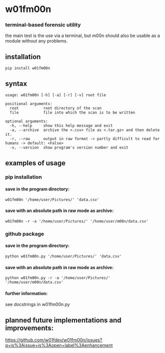# w01fm00n
### terminal-based forensic utility

the main test is the use via a terminal, but m00n should also be usable 
as a module without any problems.

## installation
`pip install w01fm00n`

## syntax
```text
usage: w01fm00n [-h] [-a] [-r] [-v] root file

positional arguments:
  root           root directory of the scan
  file           file into which the scan is to be written

optional arguments:
  -h, --help     show this help message and exit
  -a, --archive  archive the <.csv> file as <.tar.gz> and then delete it.
  -r, --raw      output in raw format -> partly difficult to read for humans -> default: <False>
  -v, --version  show program's version number and exit
```

## examples of usage
### pip installation
#### save in the program directory:
`w01fm00n '/home/user/Pictures/' 'data.csv'`

#### save with an absolute path in raw mode as archive:
`w01fm00n -r -a '/home/user/Pictures/' '/home/user/m00n/data.csv'`

### github package
#### save in the program directory:
`python w01fm00n.py '/home/user/Pictures/' 'data.csv'`

#### save with an absolute path in raw mode as archive:
`python w01fm00n.py -r -a '/home/user/Pictures/' '/home/user/m00n/data.csv'`

#### further information:
see docstrings in w01fm00n.py

## planned future implementations and improvements:
https://github.com/w01fdev/w01fm00n/issues?q=is%3Aissue+is%3Aopen+label%3Aenhancement
